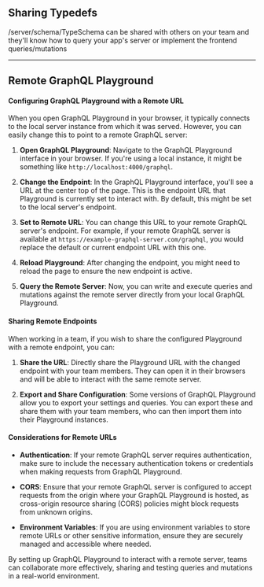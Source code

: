 
## Sharing Typedefs

/server/schema/TypeSchema can be shared with others on your team and they'll know how to query your app's server or implement the frontend queries/mutations

---

## Remote GraphQL Playground

#### Configuring GraphQL Playground with a Remote URL

When you open GraphQL Playground in your browser, it typically connects to the local server instance from which it was served. However, you can easily change this to point to a remote GraphQL server:

1. **Open GraphQL Playground**: Navigate to the GraphQL Playground interface in your browser. If you're using a local instance, it might be something like `http://localhost:4000/graphql`.
    
2. **Change the Endpoint**: In the GraphQL Playground interface, you'll see a URL at the center top of the page. This is the endpoint URL that Playground is currently set to interact with. By default, this might be set to the local server's endpoint.
    
3. **Set to Remote URL**: You can change this URL to your remote GraphQL server's endpoint. For example, if your remote GraphQL server is available at `https://example-graphql-server.com/graphql`, you would replace the default or current endpoint URL with this one.
    
4. **Reload Playground**: After changing the endpoint, you might need to reload the page to ensure the new endpoint is active.
    
5. **Query the Remote Server**: Now, you can write and execute queries and mutations against the remote server directly from your local GraphQL Playground.
    

#### Sharing Remote Endpoints

When working in a team, if you wish to share the configured Playground with a remote endpoint, you can:

1. **Share the URL**: Directly share the Playground URL with the changed endpoint with your team members. They can open it in their browsers and will be able to interact with the same remote server.
    
2. **Export and Share Configuration**: Some versions of GraphQL Playground allow you to export your settings and queries. You can export these and share them with your team members, who can then import them into their Playground instances.
    

#### Considerations for Remote URLs

- **Authentication**: If your remote GraphQL server requires authentication, make sure to include the necessary authentication tokens or credentials when making requests from GraphQL Playground.
    
- **CORS**: Ensure that your remote GraphQL server is configured to accept requests from the origin where your GraphQL Playground is hosted, as cross-origin resource sharing (CORS) policies might block requests from unknown origins.
    
- **Environment Variables**: If you are using environment variables to store remote URLs or other sensitive information, ensure they are securely managed and accessible where needed.
    

By setting up GraphQL Playground to interact with a remote server, teams can collaborate more effectively, sharing and testing queries and mutations in a real-world environment.